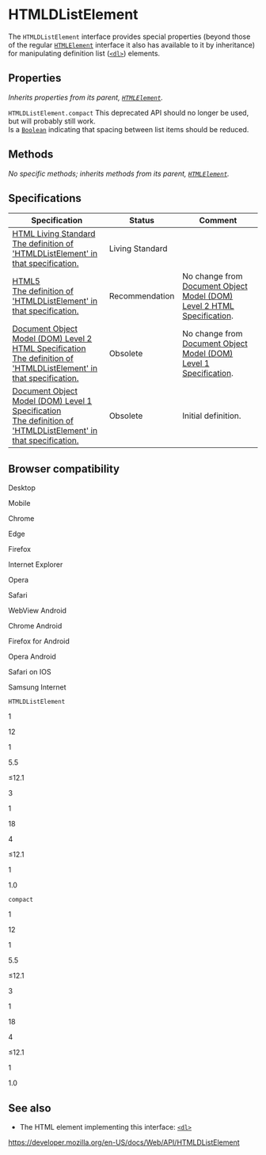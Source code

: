 # HTMLDListElement

The `HTMLDListElement` interface provides special properties (beyond those of the regular [`HTMLElement`](htmlelement) interface it also has available to it by inheritance) for manipulating definition list ([`<dl>`](https://developer.mozilla.org/en-US/docs/Web/HTML/Element/dl)) elements.

## Properties

_Inherits properties from its parent, [`HTMLElement`](htmlelement)._

<span class="page-not-created">`HTMLDListElement.compact`</span> <span class="icon deprecated" viewbox="0 0 100 100" xmlns="http://www.w3.org/2000/svg" role="img"> This deprecated API should no longer be used, but will probably still work. </span>  
Is a [`Boolean`](https://developer.mozilla.org/en-US/docs/Web/JavaScript/Reference/Global_Objects/Boolean) indicating that spacing between list items should be reduced.

## Methods

_No specific methods; inherits methods from its parent, [`HTMLElement`](htmlelement)._

## Specifications

<table><thead><tr class="header"><th>Specification</th><th>Status</th><th>Comment</th></tr></thead><tbody><tr class="odd"><td><a href="https://html.spec.whatwg.org/multipage/#htmldlistelement">HTML Living Standard<br />
<span class="small">The definition of 'HTMLDListElement' in that specification.</span></a></td><td><span class="spec-living">Living Standard</span></td><td></td></tr><tr class="even"><td><a href="https://www.w3.org/TR/html52/grouping-content.html#the-dl-element">HTML5<br />
<span class="small">The definition of 'HTMLDListElement' in that specification.</span></a></td><td><span class="spec-rec">Recommendation</span></td><td>No change from <a href="https://www.w3.org/TR/DOM-Level-2-HTML/">Document Object Model (DOM) Level 2 HTML Specification</a>.</td></tr><tr class="odd"><td><a href="https://www.w3.org/TR/DOM-Level-2-HTML/html.html#ID-52368974">Document Object Model (DOM) Level 2 HTML Specification<br />
<span class="small">The definition of 'HTMLDListElement' in that specification.</span></a></td><td><span class="spec-obsolete">Obsolete</span></td><td>No change from <a href="https://www.w3.org/TR/REC-DOM-Level-1/">Document Object Model (DOM) Level 1 Specification</a>.</td></tr><tr class="even"><td><a href="https://www.w3.org/TR/REC-DOM-Level-1/level-one-html.html#ID-52368974">Document Object Model (DOM) Level 1 Specification<br />
<span class="small">The definition of 'HTMLDListElement' in that specification.</span></a></td><td><span class="spec-obsolete">Obsolete</span></td><td>Initial definition.</td></tr></tbody></table>

## Browser compatibility

Desktop

Mobile

Chrome

Edge

Firefox

Internet Explorer

Opera

Safari

WebView Android

Chrome Android

Firefox for Android

Opera Android

Safari on IOS

Samsung Internet

`HTMLDListElement`

1

12

1

5.5

≤12.1

3

1

18

4

≤12.1

1

1.0

`compact`

1

12

1

5.5

≤12.1

3

1

18

4

≤12.1

1

1.0

## See also

- The HTML element implementing this interface: [`<dl>`](https://developer.mozilla.org/en-US/docs/Web/HTML/Element/dl)

<a href="https://developer.mozilla.org/en-US/docs/Web/API/HTMLDListElement" class="_attribution-link">https://developer.mozilla.org/en-US/docs/Web/API/HTMLDListElement</a>
